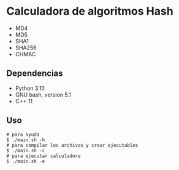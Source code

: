 # Calculadora de algoritmos Hash
* MD4
* MD5
* SHA1
* SHA256
* CHMAC

## Dependencias
- Python 3.10
- GNU bash, version 5.1
- C++ 11

## Uso
```shell
# para ayuda
$ ./main.sh -h
# para compilar los archivos y crear ejecutables
$ ./main.sh -c
# para ejecutar calculadora
$ ./main.sh -e
```
